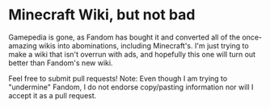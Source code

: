 # Minecraft Wiki, but not bad

Gamepedia is gone, as Fandom has bought it and converted all of the once-amazing wikis into abominations, including Minecraft's.
I'm just trying to make a wiki that isn't overrun with ads, and hopefully this one will turn out better than Fandom's new wiki.

Feel free to submit pull requests!
Note: Even though I am trying to "undermine" Fandom, I do not endorse copy/pasting information nor will I accept it as a pull request. 
